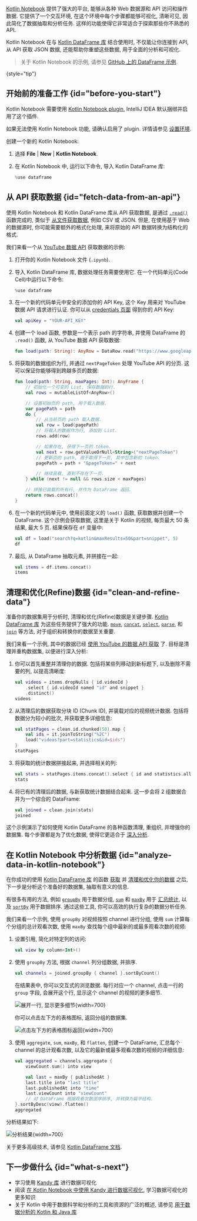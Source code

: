 [//]: # (title: 从 Web 数据源和 API 获取数据)

[Kotlin Notebook](kotlin-notebook-overview.md) 提供了强大的平台, 能够从各种 Web 数据源和 API 访问和操作数据.
它提供了一个交互环境, 在这个环境中每个步骤都能够可视化, 清晰可见, 因此简化了数据抽取和分析任务.
这样的功能使得它非常适合于探索那些你不熟悉的 API.

Kotlin Notebook 在与 [Kotlin DataFrame 库](https://kotlin.github.io/dataframe/gettingstarted.html) 结合使用时,
不仅能让你连接到 API, 从 API 获取 JSON 数据, 还能帮助你重塑这些数据, 用于全面的分析和可视化.

> 关于 Kotlin Notebook 的示例, 请参见 [GitHub 上的 DataFrame 示例](https://github.com/Kotlin/dataframe/blob/master/examples/notebooks/youtube/Youtube.ipynb).
> 
{style="tip"}

## 开始前的准备工作 {id="before-you-start"}

Kotlin Notebook 需要使用 [Kotlin Notebook plugin](https://plugins.jetbrains.com/plugin/16340-kotlin-notebook),
IntelliJ IDEA 默认捆绑并启用了这个插件.

如果无法使用 Kotlin Notebook 功能, 请确认启用了 plugin.
详情请参见 [设置环境](kotlin-notebook-set-up-env.md).

创建一个新的 Kotlin Notebook:

1. 选择 **File** | **New** | **Kotlin Notebook**.
2. 在 Kotlin Notebook 中, 运行以下命令, 导入 Kotlin DataFrame 库:

   ```kotlin
   %use dataframe
   ```

## 从 API 获取数据 {id="fetch-data-from-an-api"}

使用 Kotlin Notebook 和 Kotlin DataFrame 库从 API 获取数据,  是通过 [`.read()`](https://kotlin.github.io/dataframe/read.html) 
函数完成的, 类似于 [从文件获取数据](data-analysis-work-with-data-sources.md#retrieve-data-from-a-file), 例如 CSV 或 JSON.
但是, 在使用基于 Web 的数据源时, 你可能需要额外的格式化处理, 来将原始的 API 数据转换为结构化的格式.

我们来看一个从 [YouTube 数据 API](https://console.cloud.google.com/apis/library/youtube.googleapis.com) 获取数据的示例:

1. 打开你的 Kotlin Notebook 文件 (`.ipynb`).

2. 导入 Kotlin DataFrame 库, 数据处理任务需要使用它.
   在一个代码单元(Code Cell)中运行以下命令:

   ```kotlin
   %use dataframe
   ```

3. 在一个新的代码单元中安全的添加你的 API Key, 这个 Key 用来对 YouTube 数据 API 请求进行认证.
   你可以从 [credentials 页面](https://console.cloud.google.com/apis/credentials) 得到你的 API Key:

   ```kotlin
   val apiKey = "YOUR-API_KEY"
   ```

4. 创建一个 load 函数, 参数是一个表示 path 的字符串, 并使用 DataFrame 的 `.read()` 函数, 从 YouTube 数据 API 获取数据:

   ```kotlin
   fun load(path: String): AnyRow = DataRow.read("https://www.googleapis.com/youtube/v3/$path&key=$apiKey")
   ```

5. 将获取的数据组织为行, 并通过 `nextPageToken` 处理 YouTube API 的分页.
   这可以保证你能够得到跨越多页的数据:

   ```kotlin
   fun load(path: String, maxPages: Int): AnyFrame {
       // 初始化一个可变的 List, 保存数据的行.
       val rows = mutableListOf<AnyRow>()

       // 设置初始页的 path, 用于载入数据.
       var pagePath = path
       do {
           // 从当前页的 path 载入数据.
           val row = load(pagePath)
           // 将载入的数据作为行, 添加到 List.
           rows.add(row)

           // 如果存在, 获得下一页的 token.
           val next = row.getValueOrNull<String>("nextPageToken")
           // 更新页的 path, 用于取得下一页, 其中包含新的 token.
           pagePath = path + "&pageToken=" + next

           // 继续装载, 直到不存在下一页.
       } while (next != null && rows.size < maxPages)

       // 拼接已装载的所有行, 并作为 DataFrame 返回.
       return rows.concat() 
   }
   ```

6. 在一个新的代码单元中, 使用前面定义的 `load()` 函数, 获取数据并创建一个 DataFrame.
   这个示例会获取数据, 这里是关于 Kotlin 的视频, 每页最大 50 条结果, 最大 5 页.
   结果保存在 `df` 变量中:

   ```kotlin
   val df = load("search?q=kotlin&maxResults=50&part=snippet", 5)
   df
   ```

7. 最后, 从 DataFrame 抽取元素, 并拼接在一起:

   ```kotlin
   val items = df.items.concat()
   items
   ```

## 清理和优化(Refine)数据 {id="clean-and-refine-data"}

准备你的数据集用于分析时, 清理和优化(Refine)数据是关键步骤.
[Kotlin DataFrame 库](https://kotlin.github.io/dataframe/gettingstarted.html) 为这些任务提供了强大的功能.
[`move`](https://kotlin.github.io/dataframe/move.html), 
[`concat`](https://kotlin.github.io/dataframe/concatdf.html), [`select`](https://kotlin.github.io/dataframe/select.html), 
[`parse`](https://kotlin.github.io/dataframe/parse.html), 和 [`join`](https://kotlin.github.io/dataframe/join.html) 
等方法, 对于组织和转换你的数据至关重要.

我们来看一个示例, 其中的数据已经 [使用 YouTube 的数据 API 获取](#fetch-data-from-an-api) 了.
目标是清理并重构数据集, 以便进行深入分析:

1. 你可以首先重整并清理你的数据.
   包括将某些列移动到新标题下, 以及删除不需要的列, 以提高清晰度:

   ```kotlin
   val videos = items.dropNulls { id.videoId }
       .select { id.videoId named "id" and snippet }
       .distinct()
   videos
   ```

2. 从清理后的数据获取分块 ID (Chunk ID), 并装载对应的视频统计数据.
   包括将数据分为较小的批次, 并获取更多详细信息:

   ```kotlin
   val statPages = clean.id.chunked(50).map {
       val ids = it.joinToString("%2C")
       load("videos?part=statistics&id=$ids")
   }
   statPages
   ```

3. 将获取的统计数据拼接起来, 并选择相关的列:

   ```kotlin
   val stats = statPages.items.concat().select { id and statistics.all() }.parse()
   stats
   ```

4. 将已有的清理后的数据, 与新获取统计数据结合起来.
   这一步会将 2 组数据合并为一个综合的 DataFrame:

   ```kotlin
   val joined = clean.join(stats)
   joined
   ```

这个示例演示了如何使用 Kotlin DataFrame 的各种函数清理, 重组织, 并增强你的数据集.
每个步骤都是为了优化数据, 使得它更适合于 [深入分析](#analyze-data-in-kotlin-notebook).

## 在 Kotlin Notebook 中分析数据 {id="analyze-data-in-kotlin-notebook"}

在你成功的使用 [Kotlin DataFrame 库](https://kotlin.github.io/dataframe/gettingstarted.html) 的函数
[获取](#fetch-data-from-an-api) 并 [清理和优化你的数据](#clean-and-refine-data) 之后,
下一步是分析这个准备好的数据集, 抽取有意义的信息.

有很多有用的方法, 例如 [`groupBy`](https://kotlin.github.io/dataframe/groupby.html) 用于数据分组,
[`sum`](https://kotlin.github.io/dataframe/sum.html) 和 [`maxBy`](https://kotlin.github.io/dataframe/maxby.html) 
用于 [汇总统计](https://kotlin.github.io/dataframe/summarystatistics.html),
以及 [`sortBy`](https://kotlin.github.io/dataframe/sortby.html) 用于数据排序.
通过这些工具, 你可以高效的执行复杂的数据分析任务.

我们来看一个示例, 使用 `groupBy` 对视频按照 channel 进行分组, 使用 `sum` 计算每个分组的总计观看次数,
使用 `maxBy` 查找每个组中最新的或最多观看次数的视频:

1. 设置引用, 简化对特定列的访问:

   ```kotlin
   val view by column<Int>()
   ```

2. 使用 `groupBy` 方法, 根据 `channel` 列分组数据, 并排序.

   ```kotlin
   val channels = joined.groupBy { channel }.sortByCount()
   ```

   在结果表中, 你可以交互式的浏览数据.
   每行对应一个 channel, 点击一行的 `group` 字段, 会展开这个行, 显示这个 channel 的视频的更多细节.

   ![展开一行, 显示更多细节](results-of-expanding-group-data-analysis.png){width=700}

   你可以点击左下方的表格图标, 返回分组的数据集.

   ![点击左下方的表格图标返回](return-to-grouped-dataset.png){width=700}

3. 使用 `aggregate`, `sum`, `maxBy`, 和 `flatten`, 创建一个 DataFrame,
   汇总每个 channel 的总计观看次数, 以及它的最新或最多观看次数的视频的详细信息:

   ```kotlin
   val aggregated = channels.aggregate {
       viewCount.sum() into view

       val last = maxBy { publishedAt }
       last.title into "last title"
       last.publishedAt into "time"
       last.viewCount into "viewCount"
       // 对 DataFrame 根据观看次数逆序排序, 并转换为扁平结构.
   }.sortByDesc(view).flatten()
   aggregated
   ```

分析结果如下:

![分析结果](kotlin-analysis.png){width=700}

关于更多高级技术, 请参见 [Kotlin DataFrame 文档](https://kotlin.github.io/dataframe/gettingstarted.html).

## 下一步做什么 {id="what-s-next"}

* 学习使用 [Kandy 库](https://kotlin.github.io/kandy/examples.html) 进行数据可视化
* 阅读 [在 Kotlin Notebook 中使用 Kandy 进行数据可视化](data-analysis-visualization.md), 学习数据可视化的更多知识
* 关于 Kotlin 中用于数据科学和分析的工具和资源的广泛的概述, 请参见 [用于数据分析的 Kotlin 和 Java 库](data-analysis-libraries.md)
